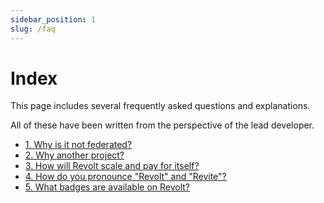 ```yaml
---
sidebar_position: 1
slug: /faq
---
```


# Index

This page includes several frequently asked questions and explanations.

All of these have been written from the perspective of the lead developer.

- [1. Why is it not federated?](/faq/federation)
- [2. Why another project?](/faq/why_new)
- [3. How will Revolt scale and pay for itself?](/faq/monetisation)
- [4. How do you pronounce "Revolt" and "Revite"?](/faq/pronounce.md)
- [5. What badges are available on Revolt?](/faq/badges.md)
